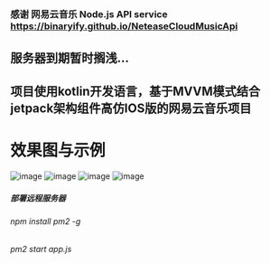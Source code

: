 # 
### 感谢 网易云音乐 Node.js API service https://binaryify.github.io/NeteaseCloudMusicApi


## 服务器到期暂时搁浅...
## 项目使用kotlin开发语言，基于MVVM模式结合jetpack架构组件高仿IOS版的网易云音乐项目

# 效果图与示例
![image](https://github.com/gaoguanqi/mapleplayer_android/blob/master/screenshots/1.png)
![image](https://github.com/gaoguanqi/mapleplayer_android/blob/master/screenshots/2.png)
![image](https://github.com/gaoguanqi/mapleplayer_android/blob/master/screenshots/3.png)
![image](https://github.com/gaoguanqi/mapleplayer_android/blob/master/screenshots/4.png)






##### 部署远程服务器
###### npm install pm2 -g
###### pm2 start app.js


